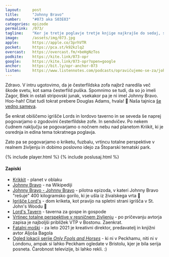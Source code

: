 ```yaml
---
layout: 	post
title:  	"Johnny Bravo"
number: 	"#073 aka S03E03"
categories:	epizode
permalink:	/073/
tagline: 	"Ker je tretje poglavje tretje knjige najkrajše do sedaj, se pogovarjamo o stripovski junakih, zofah, sendvičih in kriketu in Štoparskem tematskem parku. Citat tudi tokrat prebere Douglas Adams."
image:		/assets/img/073.jpg
apple:		https://apple.co/3prhVTR
pocket:		https://pca.st/k92kzlq2
overcast:	https://overcast.fm/+beHgNzTos
podkite:	https://kite.link/073-opr
google:		https://kite.link/073-opr?open=google
anchor:		https://bit.ly/opr-anchor-073
listen:		https://www.listennotes.com/podcasts/opravičujemo-se-za/johnny-bravo-mEw-KlUDnjz/embed/
---
```


Zdravo. V intru ugotovimo, da je česterfildska zofa najbrž naredila več škode svetu, kot sama česterfild puška. Spomnimo se tudi, da so jo imeli Zagor, Blek in ostali stripovski junak, vsekakor pa je ni imel Johnny Bravo. Hoo-hah! Citat tudi tokrat prebere Douglas Adams, hvala! 🙏 Naša tajnica [še vedno sameva](https://hvalazavseribe.si/#-posnami-citat).

Še enkrat obiščemo igrišče Lords in lordovo taverno in se seveda še naprej pogovarjamo o zgodovini česterfildske zofe. In sendvičev. Po nekem čudnem naključju se pogovarjamo o nočnem nebu nad planetom Kriikit, ki je osrednja in edina tema tokratnega poglavja. 

Zato pa se pogovarjamo o kriketu, fuzbalu, vrtincu totalne perspektive v realnem življenju in dobimo poslovno idejo za Štoparski tematski park. 

{% include player.html %}
{% include poslusaj.html %}

<!--break-->

#### Zapiski

- [Krikkit](https://hitchhikers.fandom.com/wiki/Krikkit) - planet v oblaku
- [Johnny Bravo](https://en.wikipedia.org/wiki/Johnny_Bravo) - na Wikipediji
- [Johnny Bravo - Johnny Bravo](https://www.youtube.com/watch?v=fFn8cywmb-s) - pilotna epizoda, v kateri Johnny Bravo "rešuje" 400 kilogramsko gorilo, ki je ušla iz živalskega vrta 🦍
- [Igrišče Lord's](https://www.lords.org/) - dom kriketa, kot pravijo na spletni strani igrišča v St. John's Woodu 🏏
- [Lord's Tavern](https://www.tripadvisor.com/Restaurant_Review-g186338-d1389564-Reviews-Lord_s_Tavern-London_England.html) - taverna za gospe in gospode 
- [Vrtinec totalne perspektive v resničnem življenju](https://www.oddthingsiveseen.com/2013/04/a-real-life-total-perspective-vortex.html) - po pričevanju avtorja zapisa je najboljši približek VTP v Bostonu. Zaenkrat.
- [Fatalni moški](https://www.rtvslo.si/zabava-in-slog/popkultura/druzabno/fatalni-moski-leta-2021-je-aljosa-bagola/596407) - za leto 2021 je kreativni direktor, predavatelj in knjižni avtor Aljoša Bagola
- [Ogled lokacij serije _Only Fools and Horses_](https://visitbristol.co.uk/things-to-do/only-fools-and-horses-tour-p2329593) - ki ni v Peckhamu, niti ni v Londonu, ampak si lahko Peckham ogledate v Bristolu, kjer je bila serija posneta. Čarobnost televizije, bi lahko rekli. :) 